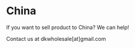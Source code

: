# China

If you want to sell product to China?
We can help!

Contact us at dkwholesale[at]gmail.com
